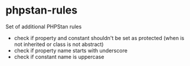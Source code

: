 # phpstan-rules
Set of additional PHPStan rules

- check if property and constant shouldn't be set as protected (when is not inherited or class is not abstract)
- check if property name starts with underscore
- check if constant name is uppercase